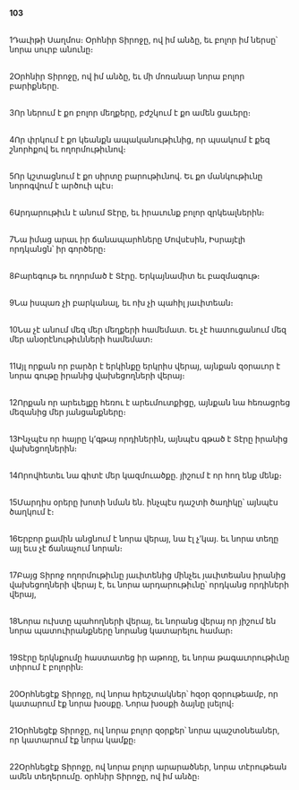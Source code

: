 **103**

\
1Դաւիթի Սաղմոս։ Օրհնիր Տիրոջը, ով իմ անձը, եւ բոլոր իմ ներսը՝ նորա սուրբ անունը։

\
2Օրհնիր Տիրոջը, ով իմ անձը, եւ մի մոռանար նորա բոլոր բարիքները.

\
3Որ ներում է քո բոլոր մեղքերը, բժշկում է քո ամեն ցաւերը։

\
4Որ փրկում է քո կեանքն ապականութիւնից, որ պսակում է քեզ շնորհքով եւ ողորմութիւնով։

\
5Որ կշտացնում է քո սիրտը բարութիւնով. Եւ քո մանկութիւնը նորոգվում է արծուի պէս։

\
6Արդարութիւն է անում Տէրը, եւ իրաւունք բոլոր զրկեալներին։

\
7Նա իմաց արաւ իր ճանապարհները Մովսէսին, Իսրայէլի որդկանցն՝ իր գործերը։

\
8Բարեգութ եւ ողորմած է Տէրը. Երկայնամիտ եւ բազմագութ։

\
9Նա իսպառ չի բարկանալ, եւ ոխ չի պահիլ յաւիտեան։

\
10Նա չէ անում մեզ մեր մեղքերի համեմատ. Եւ չէ հատուցանում մեզ մեր անօրէնութիւնների համեմատ։

\
11Այլ որքան որ բարձր է երկինքը երկրիս վերայ, այնքան զօրաւոր է նորա գութը իրանից վախեցողների վերայ։

\
12Որքան որ արեւելքը հեռու է արեւմուտքիցը, այնքան նա հեռացրեց մեզանից մեր յանցանքները։

\
13Ինչպէս որ հայրը կ’գթայ որդիներին, այնպէս գթած է Տէրը իրանից վախեցողներին։

\
14Որովհետեւ նա գիտէ մեր կազմուածքը. յիշում է որ հող ենք մենք։

\
15Մարդիս օրերը խոտի նման են. ինչպէս դաշտի ծաղիկը՝ այնպէս ծաղկում է։

\
16Երբոր քամին անցնում է նորա վերայ, նա էլ չ’կայ. եւ նորա տեղը այլ եւս չէ ճանաչում նորան։

\
17Բայց Տիրոջ ողորմութիւնը յաւիտենից մինչեւ յաւիտեանս իրանից վախեցողների վերայ է, եւ նորա արդարութիւնը՝ որդկանց որդիների վերայ,

\
18Նորա ուխտը պահողների վերայ, եւ նորանց վերայ որ յիշում են նորա պատուիրանքները նորանց կատարելու համար։

\
19Տէրը երկնքումը հաստատեց իր աթոռը, եւ նորա թագաւորութիւնը տիրում է բոլորին։

\
20Օրհնեցէք Տիրոջը, ով նորա հրեշտակներ՝ հզօր զօրութեամբ, որ կատարում էք նորա խօսքը. Նորա խօսքի ձայնը լսելով։

\
21Օրհնեցէք Տիրոջը, ով նորա բոլոր զօրքեր՝ նորա պաշտօնեաներ, որ կատարում էք նորա կամքը։

\
22Օրհնեցէք Տիրոջը, ով նորա բոլոր արարածներ, նորա տէրութեան ամեն տեղերումը. օրհնիր Տիրոջը, ով իմ անձը։

